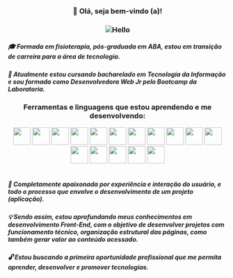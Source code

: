### <div align="center">  🔑  Olá, seja bem-vindo (a)! </div>

### <div align="center"> ![Hello](https://user-images.githubusercontent.com/100978888/236565112-52052c65-6d01-4407-892b-4123e66bffe4.gif) </div>

 
##### 🎓  Formada em fisioterapia, pós-graduada em ABA, estou em transição de carreira para a área de tecnologia. 

##### 📒  Atualmente estou cursando bacharelado em Tecnologia da Informação e sou formada como Desenvolvedora Web Jr pelo Bootcamp da Laboratoria. <br/>


###  <div align="center"> Ferramentas e linguagens que estou aprendendo e me desenvolvendo: </div> 

 <div align="center"> <img src="https://cdn.jsdelivr.net/gh/devicons/devicon/icons/trello/trello-plain.svg" width="40" height="40"/> <img src="https://cdn.jsdelivr.net/gh/devicons/devicon/icons/canva/canva-original.svg" width="40" height="40"/> <img src="https://cdn.jsdelivr.net/gh/devicons/devicon/icons/figma/figma-original.svg" width="40" height="40"/>  <img src="https://cdn.jsdelivr.net/gh/devicons/devicon/icons/vscode/vscode-original.svg" width="40" height="40"/> <img src="https://cdn.jsdelivr.net/gh/devicons/devicon/icons/html5/html5-original.svg" width="40" height="40"/>  <img src="https://cdn.jsdelivr.net/gh/devicons/devicon/icons/css3/css3-original.svg" width="40" height="40"/>  <img src="https://cdn.jsdelivr.net/gh/devicons/devicon/icons/javascript/javascript-original.svg" width="40" height="40"/> <img src="https://cdn.jsdelivr.net/gh/devicons/devicon/icons/eslint/eslint-original.svg" width="40" height="40"/>  <img src="https://cdn.jsdelivr.net/gh/devicons/devicon/icons/jest/jest-plain.svg" width="40" height="40"/> <img src="https://cdn.jsdelivr.net/gh/devicons/devicon/icons/git/git-original.svg" width="40" height="40"/> <img src="https://cdn.jsdelivr.net/gh/devicons/devicon/icons/github/github-original.svg" width="40" height="40"/> <img src="https://cdn.jsdelivr.net/gh/devicons/devicon/icons/markdown/markdown-original.svg" width="40" height="40" /> <img src="https://cdn.jsdelivr.net/gh/devicons/devicon/icons/firebase/firebase-plain.svg" width="40" height="40"/> <img src="https://cdn.jsdelivr.net/gh/devicons/devicon/icons/nodejs/nodejs-original.svg" width="40" height="40"/>  <img src="https://cdn.jsdelivr.net/gh/devicons/devicon/icons/npm/npm-original-wordmark.svg" width="40" height="40"/>  <img src="https://cdn.jsdelivr.net/gh/devicons/devicon/icons/react/react-original.svg" width="40" height="40"/> </div> <br>
          
##### 💛  Completamente apaixonada por experiência e interação do usuário, e todo o processo que envolve o desenvolvimento de um projeto (aplicação). 

##### 💡 Sendo assim, estou aprofundando meus conhecimentos em desenvolvimento Front-End, com o objetivo de desenvolver projetos com funcionamento técnico, organização estrutural das páginas, como também gerar valor ao conteúdo acessado.

##### 🔓  Estou buscando a primeira oportunidade profissional que me permita aprender, desenvolver e promover tecnologias.
